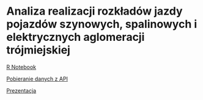 # Analiza realizacji rozkładów jazdy pojazdów szynowych, spalinowych i elektrycznych aglomeracji trójmiejskiej

[R Notebook](../master/notebook.rmd)

[Pobieranie danych z API](https://github.com/maciekmm/gpt)

[Prezentacja](https://docs.google.com/presentation/d/1rriOZyiw6f4tvAAM1-7FYDd0OrOM8WGHPB8vmu0NXbE/edit?usp=sharing)
